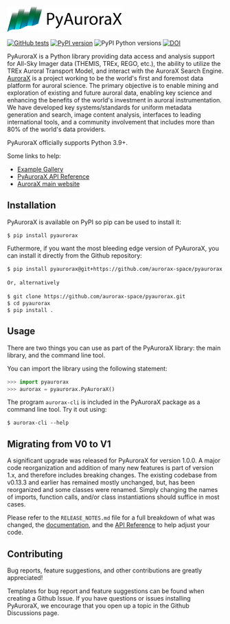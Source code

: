 <a href="https://aurorax.space/"><img alt="AuroraX" src="logo.svg" height="60"></a>

[![GitHub tests](https://github.com/aurorax-space/pyaurorax/actions/workflows/tests_default.yml/badge.svg)](https://github.com/aurorax-space/pyaurorax/actions/workflows/tests_default.yml)
[![PyPI version](https://img.shields.io/pypi/v/pyaurorax.svg)](https://pypi.python.org/pypi/pyaurorax/)
![PyPI Python versions](https://img.shields.io/pypi/pyversions/pyaurorax)
[![DOI](https://zenodo.org/badge/DOI/10.5281/zenodo.5815984.svg)](https://doi.org/10.5281/zenodo.5815984)

PyAuroraX is a Python library providing data access and analysis support for All-Sky Imager data (THEMIS, TREx, REGO, etc.), the ability to utilize the TREx Auroral Transport Model, and interact with the AuroraX Search Engine. [AuroraX](https://aurorax.space) is a project working to be the world's first and foremost data platform for auroral science. The primary objective is to enable mining and exploration of existing and future auroral data, enabling key science and enhancing the benefits of the world's investment in auroral instrumentation. We have developed key systems/standards for uniform metadata generation and search, image content analysis, interfaces to leading international tools, and a community involvement that includes more than 80% of the world's data providers.

PyAuroraX officially supports Python 3.9+.

Some links to help:
- [Example Gallery](https://data.phys.ucalgary.ca/working_with_data/index.html#python)
- [PyAuroraX API Reference](https://docs.aurorax.space/code/pyaurorax_api_reference/pyaurorax)
- [AuroraX main website](https://aurorax.space)

## Installation

PyAuroraX is available on PyPI so pip can be used to install it:

```console
$ pip install pyaurorax
```

Futhermore, if you want the most bleeding edge version of PyAuroraX, you can install it directly from the Github repository:

```
$ pip install pyaurorax@git+https://github.com/aurorax-space/pyaurorax

Or, alternatively

$ git clone https://github.com/aurorax-space/pyaurorax.git
$ cd pyaurorax
$ pip install .
```

## Usage

There are two things you can use as part of the PyAuroraX library: the main library, and the command line tool.

You can import the library using the following statement:

```python
>>> import pyaurorax
>>> aurorax = pyaurorax.PyAuroraX()
```

The program `aurorax-cli` is included in the PyAuroraX package as a command line tool. Try it out using:

```
$ aurorax-cli --help
```

## Migrating from V0 to V1

A significant upgrade was released for PyAuroraX for version 1.0.0. A major code reorganization and addition of many new features is part of version 1.x, and therefore includes breaking changes. The existing codebase from v0.13.3 and earlier has remained mostly unchanged, but, has been reorganized and some classes
were renamed. Simply changing the names of imports, function calls, and/or class instantiations should suffice in most cases. 

Please refer to the `RELEASE_NOTES.md` file for a full breakdown of what was changed, the [documentation](https://docs.aurorax.space/code/overview), and the [API Reference](https://docs.aurorax.space/code/pyaurorax_api_reference/pyaurorax) to help adjust your code.

## Contributing

Bug reports, feature suggestions, and other contributions are greatly appreciated!

Templates for bug report and feature suggestions can be found when creating a Github Issue. If you have questions or issues installing PyAuroraX, we encourage that you open up a topic in the Github Discussions page.
